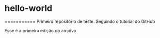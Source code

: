 # hello-world
  ===========
Primeiro repositório de teste. Seguindo o tutorial do GitHub

Esse é a primeira edição do arquivo
